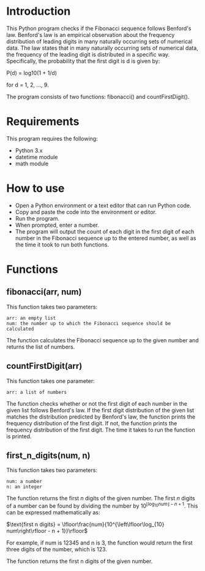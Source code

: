 # Introduction

This Python program checks if the Fibonacci sequence follows Benford's law. Benford's law is an empirical observation about the frequency distribution of leading digits in many naturally occurring sets of numerical data. The law states that in many naturally occurring sets of numerical data, the frequency of the leading digit is distributed in a specific way. Specifically, the probability that the first digit is d is given by:

P(d) = log10(1 + 1/d)

for d = 1, 2, ..., 9.

The program consists of two functions: fibonacci() and countFirstDigit().
# Requirements

This program requires the following:

   - Python 3.x
   - datetime module
   - math module

# How to use

   - Open a Python environment or a text editor that can run Python code.
   - Copy and paste the code into the environment or editor.
   - Run the program.
   - When prompted, enter a number.
   - The program will output the count of each digit in the first digit of each number in the Fibonacci sequence up to the entered number, as well as the time it took to run both functions.

# Functions
## fibonacci(arr, num)

This function takes two parameters:

    arr: an empty list
    num: the number up to which the Fibonacci sequence should be calculated

The function calculates the Fibonacci sequence up to the given number and returns the list of numbers.
## countFirstDigit(arr)

This function takes one parameter:

    arr: a list of numbers

The function checks whether or not the first digit of each number in the given list follows Benford's law. If the first digit distribution of the given list matches the distribution predicted by Benford's law, the function prints the frequency distribution of the first digit. If not, the function prints the frequency distribution of the first digit. The time it takes to run the function is printed.
## first_n_digits(num, n)

This function takes two parameters:

    num: a number
    n: an integer

The function returns the first $n$ digits of the given number. The first $n$ digits of a number can be found by dividing the number by $10^{\left\lfloor\log_{10} num\right\rfloor - n + 1}$. This can be expressed mathematically as:

$\text{first n digits} = \lfloor\frac{num}{10^{\left\lfloor\log_{10} num\right\rfloor - n + 1}}\rfloor$

For example, if num is 12345 and n is 3, the function would return the first three digits of the number, which is 123.

The function returns the first n digits of the given number.
